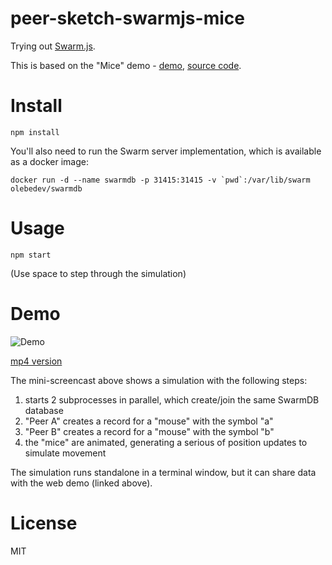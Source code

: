 # peer-sketch-swarmjs-mice

Trying out [Swarm.js](https://github.com/gritzko/swarm).

This is based on the "Mice" demo - [demo](https://olebedev.github.io/mice/),
[source code](https://github.com/olebedev/mice).

# Install

```
npm install
```

You'll also need to run the Swarm server implementation, which is
available as a docker image:

```
docker run -d --name swarmdb -p 31415:31415 -v `pwd`:/var/lib/swarm olebedev/swarmdb
```

# Usage

```
npm start
```

(Use space to step through the simulation)

# Demo

![Demo](https://gateway.ipfs.io/ipfs/QmcCwixXpa8oT2XsiGMYykHJyGZbT4Gx9eUHZYvGjXHm4o/sketch-swarmjs-mice.gif)

[mp4 version](https://gateway.ipfs.io/ipfs/QmNhg2LKbBN3NMaPS7CHhidWyMT2Wd88XcEE6XS7HpAnCq/sketch-swarmjs-mice.mp4)

The mini-screencast above shows a simulation with the following steps:

1. starts 2 subprocesses in parallel, which create/join the same SwarmDB database
2. "Peer A" creates a record for a "mouse" with the symbol "a"
3. "Peer B" creates a record for a "mouse" with the symbol "b"
4. the "mice" are animated, generating a serious of position updates to simulate movement

The simulation runs standalone in a terminal window, but it can share data with
the web demo (linked above).

# License

MIT
